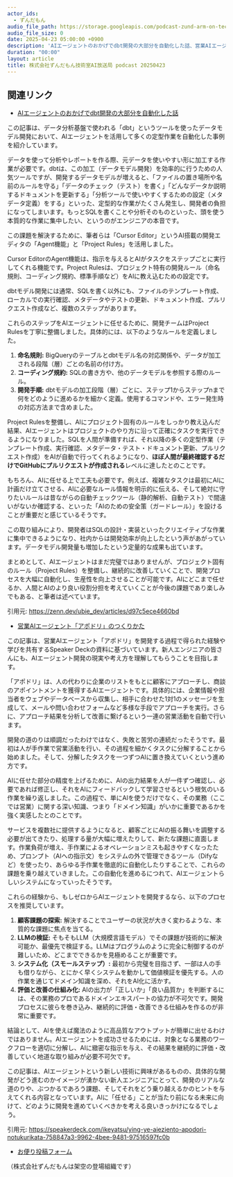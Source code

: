 ```yaml
---
actor_ids:
  - ずんだもん
audio_file_path: https://storage.googleapis.com/podcast-zund-arm-on-tech/audio/株式会社ずんだもん技術室AI放送局_podcast_20250423.mp3
audio_file_size: 0
date: 2025-04-23 05:00:00 +0900
description: 'AIエージェントのおかげでdbt開発の大部分を自動化した話、営業AIエージェント「アポドリ」のつくりかた'
duration: "00:00"
layout: article
title: 株式会社ずんだもん技術室AI放送局 podcast 20250423
---
```


## 関連リンク


- [AIエージェントのおかげでdbt開発の大部分を自動化した話](https://zenn.dev/ubie_dev/articles/d97c5ece4660bd)  


この記事は、データ分析基盤で使われる「dbt」というツールを使ったデータモデル開発において、AIエージェントを活用して多くの定型作業を自動化した事例を紹介しています。

データを使って分析やレポートを作る際、元データを使いやすい形に加工する作業が必要です。dbtは、この加工（データモデル開発）を効率的に行うための人気ツールですが、開発するデータモデルが増えると、「ファイルの置き場所や名前のルールを守る」「データのチェック（テスト）を書く」「どんなデータか説明するドキュメントを更新する」「分析ツールで使いやすくするための設定（メタデータ定義）をする」といった、定型的な作業がたくさん発生し、開発者の負担になってしまいます。もっとSQLを書くことや分析そのものといった、頭を使う本質的な作業に集中したい、というのがエンジニアの本音です。

この課題を解決するために、筆者らは「Cursor Editor」というAI搭載の開発エディタの「Agent機能」と「Project Rules」を活用しました。

Cursor EditorのAgent機能は、指示を与えるとAIがタスクをステップごとに実行してくれる機能です。Project Rulesは、プロジェクト特有の開発ルール（命名規則、コーディング規約、標準手順など）をAIに教え込むための設定です。

dbtモデル開発には通常、SQLを書く以外にも、ファイルのテンプレート作成、ローカルでの実行確認、メタデータやテストの更新、ドキュメント作成、プルリクエスト作成など、複数のステップがあります。

これらのステップをAIエージェントに任せるために、開発チームはProject Rulesを丁寧に整備しました。具体的には、以下のようなルールを定義しました。
1.  **命名規則:** BigQueryのテーブルとdbtモデル名の対応関係や、データが加工される段階（層）ごとの名前の付け方。
2.  **コーディング規約:** SQLの書き方や、他のデータモデルを参照する際のルール。
3.  **開発手順:** dbtモデルの加工段階（層）ごとに、ステップ1からステップnまで何をどのように進めるかを細かく定義。使用するコマンドや、エラー発生時の対応方法まで含めました。

Project Rulesを整備し、AIにプロジェクト固有のルールをしっかり教え込んだ結果、AIエージェントはプロジェクトのやり方に沿って正確にタスクを実行できるようになりました。SQLを人間が準備すれば、それ以降の多くの定型作業（テンプレート作成、実行確認、メタデータ・テスト・ドキュメント更新、プルリクエスト作成）をAIが自動で行ってくれるようになり、**ほぼ人間が最終確認するだけでGitHubにプルリクエストが作成される**レベルに達したとのことです。

もちろん、AIに任せる上で工夫も必要です。例えば、複雑なタスクは最初にAIに計画だけ立てさせる、AIに必要なルール情報を明示的に伝える、そして絶対に守りたいルールは昔ながらの自動チェックツール（静的解析、自動テスト）で間違いがないか確認する、といった「AIのための安全策（ガードレール）」を設けることが重要だと感じているそうです。

この取り組みにより、開発者はSQLの設計・実装といったクリエイティブな作業に集中できるようになり、社内からは開発効率が向上したという声があがっています。データモデル開発量も増加したという定量的な成果も出ています。

まとめとして、AIエージェントはまだ完璧ではありませんが、プロジェクト固有のルール（Project Rules）を整備し、継続的に改善していくことで、開発プロセスを大幅に自動化し、生産性を向上させることが可能です。AIにどこまで任せるか、人間とAIのより良い役割分担を考えていくことが今後の課題であり楽しみでもある、と筆者は述べています。

引用元: https://zenn.dev/ubie_dev/articles/d97c5ece4660bd


- [営業AIエージェント「アポドリ」のつくりかた](https://speakerdeck.com/ikeyatsu/ying-ye-aieziento-apodori-notukurikata-758847a3-9962-4bee-9481-97516597fc0b)  


この記事は、営業AIエージェント「アポドリ」を開発する過程で得られた経験や学びを共有するSpeaker Deckの資料に基づいています。新人エンジニアの皆さんにも、AIエージェント開発の現実や考え方を理解してもらうことを目指します。

「アポドリ」は、人の代わりに企業のリストをもとに顧客にアプローチし、商談のアポイントメントを獲得するAIエージェントです。具体的には、企業情報や担当者をウェブやデータベースから収集し、相手に合わせた1対1のメッセージを生成して、メールや問い合わせフォームなど多様な手段でアプローチを実行。さらに、アプローチ結果を分析して改善に繋げるという一連の営業活動を自動で行います。

開発の道のりは順調だったわけではなく、失敗と苦労の連続だったそうです。最初は人が手作業で営業活動を行い、その過程を細かくタスクに分解することから始めました。そして、分解したタスクを一つずつAIに置き換えていくという進め方です。

AIに任せた部分の精度を上げるために、AIの出力結果を人が一件ずつ確認し、必要であれば修正し、それをAIにフィードバックして学習させるという根気のいる作業を繰り返しました。この過程で、単にAIを使うだけでなく、その業務（ここでは営業）に関する深い知識、つまり「ドメイン知識」がいかに重要であるかを強く実感したとのことです。

サービスを複数社に提供するようになると、顧客ごとにAIの振る舞いを調整する必要が出てきたり、処理する量が大幅に増えたりして、新たな課題に直面します。作業負荷が増え、手作業によるオペレーションミスも起きやすくなったため、プロンプト（AIへの指示文）をシステムの外で管理できるツール（Difyなど）を使ったり、あらゆる手作業を徹底的に自動化したりすることで、これらの課題を乗り越えていきました。この自動化を進めるにつれて、AIエージェントらしいシステムになっていったそうです。

これらの経験から、もしゼロからAIエージェントを開発するなら、以下のプロセスを推奨しています。
1.  **顧客課題の探索:** 解決することでユーザーの状況が大きく変わるような、本質的な課題に焦点を当てる。
2.  **LLMの検証:** そもそもLLM（大規模言語モデル）でその課題が技術的に解決可能か、最優先で検証する。LLMはプログラムのように完全に制御するのが難しいため、どこまでできるかを見極めることが重要です。
3.  **システム化（スモールステップ）:** 最初から完璧を目指さず、一部は人の手も借りながら、とにかく早くシステムを動かして価値検証を優先する。人の作業を通じてドメイン知識を深め、それをAI化に活かす。
4.  **評価と改善の仕組み化:** AIの出力が「正しいか」「良い品質か」を判断するには、その業務のプロであるドメインエキスパートの協力が不可欠です。開発プロセスに彼らを巻き込み、継続的に評価・改善できる仕組みを作るのが非常に重要です。

結論として、AIを使えば魔法のように高品質なアウトプットが簡単に出せるわけではありません。AIエージェントを成功させるためには、対象となる業務のワークフローを適切に分解し、AIに緻密な指示を与え、その結果を継続的に評価・改善していく地道な取り組みが必要不可欠です。

この記事は、AIエージェントという新しい技術に興味があるものの、具体的な開発がどう進むのかイメージが湧かない新人エンジニアにとって、開発のリアルな道のりや、ぶつかるであろう課題、そしてそれをどう乗り越えるかのヒントを与えてくれる内容となっています。AIに「任せる」ことが当たり前になる未来に向けて、どのように開発を進めていくべきかを考える良いきっかけになるでしょう。

引用元: https://speakerdeck.com/ikeyatsu/ying-ye-aieziento-apodori-notukurikata-758847a3-9962-4bee-9481-97516597fc0b



- [お便り投稿フォーム](https://forms.gle/ffg4JTfqdiqK62qf9)

（株式会社ずんだもんは架空の登場組織です）
